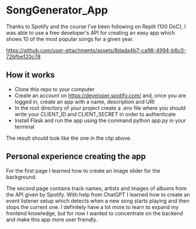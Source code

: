 # SongGenerator_App

Thanks to Spotify and the course I've been following on Replit (100 DoC), I was able to use a free developer's API for creating an easy app which shows 10 of the most popular songs for a given year.

https://github.com/user-attachments/assets/8dada4b7-ca98-4994-b6c0-72bfbe120c78

## How it works

- Clone this repo to your computer
- Create an account on https://developer.spotify.com/ and, once you are logged in, create an app with a name, description and URI
- In the root directory of your project create a .env file where you should write your CLIENT_ID and CLIENT_SECRET in order to authenticate
- Install Flask and run the app using the command python app.py in your terminal

The result should look like the one in the clip above.

## Personal experience creating the app

For the first page I learned how to create an image slider for the background.

The second page contains track names, artists and images of albums from the API given by Spotify.
With help from ChatGPT I learned how to create an event listener setup which detects when a new song starts playing and then stops the current one. I definitely have a lot more to learn to expand my frontend knowledge, but for now I wanted to concentrate on the backend and make this app more user friendly.